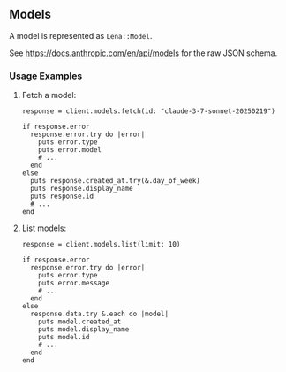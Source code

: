 ## Models

A model is represented as `Lena::Model`.

See <https://docs.anthropic.com/en/api/models> for the raw JSON schema.

### Usage Examples

1. Fetch a model:

   ```crystal
   response = client.models.fetch(id: "claude-3-7-sonnet-20250219")

   if response.error
     response.error.try do |error|
       puts error.type
       puts error.model
       # ...
     end
   else
     puts response.created_at.try(&.day_of_week)
     puts response.display_name
     puts response.id
     # ...
   end
   ```

1. List models:

   ```crystal
   response = client.models.list(limit: 10)

   if response.error
     response.error.try do |error|
       puts error.type
       puts error.message
       # ...
     end
   else
     response.data.try &.each do |model|
       puts model.created_at
       puts model.display_name
       puts model.id
       # ...
     end
   end
   ```
